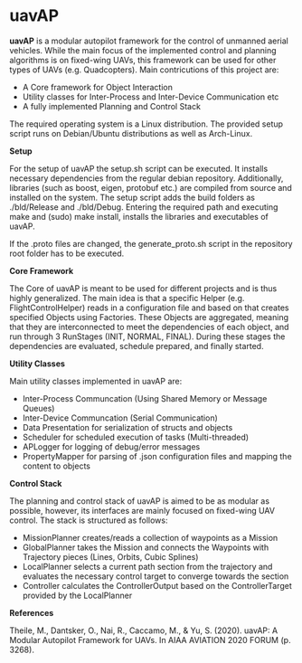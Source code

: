 # uavAP
<b>uavAP</b> is a modular autopilot framework for the control of unmanned aerial vehicles. While the main focus of the implemented control and planning algorithms is on fixed-wing UAVs, this framework can be used for other types of UAVs (e.g. Quadcopters). Main contricutions of this project are:
<ul>
  <li>A Core framework for Object Interaction</li>
  <li>Utility classes for Inter-Process and Inter-Device Communication etc</li>
  <li>A fully implemented Planning and Control Stack</li>
</ul>

The required operating system is a Linux distribution. The provided setup script runs on Debian/Ubuntu distributions as well as Arch-Linux.


<b>Setup</b>

For the setup of uavAP the setup.sh script can be executed. It installs necessary dependencies from the regular debian repository. Additionally, libraries (such as boost, eigen, protobuf etc.) are compiled from source and installed on the system. 
The setup script adds the build folders as ./bld/Release and ./bld/Debug. Entering the required path and executing make and (sudo) make install, installs the libraries and executables of uavAP.

If the .proto files are changed, the generate_proto.sh script in the repository root folder has to be executed.


<b>Core Framework</b>

The Core of uavAP is meant to be used for different projects and is thus highly generalized. The main idea is that a specific Helper (e.g. FlightControlHelper) reads in a configuration file and based on that creates specified Objects using Factories. These Objects are aggregated, meaning that they are interconnected to meet the dependencies of each object, and run through 3 RunStages (INIT, NORMAL, FINAL). During these stages the dependencies are evaluated, schedule prepared, and finally started. 


<b>Utility Classes</b>

Main utility classes implemented in uavAP are:
<ul>
  <li>Inter-Process Communcation (Using Shared Memory or Message Queues)</li>
  <li>Inter-Device Communcation (Serial Communication)</li>
  <li>Data Presentation for serialization of structs and objects</li>
  <li>Scheduler for scheduled execution of tasks (Multi-threaded)</li>
  <li>APLogger for logging of debug/error messages</li>
  <li>PropertyMapper for parsing of .json configuration files and mapping the content to objects</li>
</ul>


<b>Control Stack</b>

The planning and control stack of uavAP is aimed to be as modular as possible, however, its interfaces are mainly focused on fixed-wing UAV control. The stack is structured as follows:
<ul>
  <li>MissionPlanner creates/reads a collection of waypoints as a Mission</li>
  <li>GlobalPlanner takes the Mission and connects the Waypoints with Trajectory pieces (Lines, Orbits, Cubic Splines)</li>
  <li>LocalPlanner selects a current path section from the trajectory and evaluates the necessary control target to converge towards the section</li>
  <li>Controller calculates the ControllerOutput based on the ControllerTarget provided by the LocalPlanner</li>
</ul>

<b>References</b>

Theile, M., Dantsker, O., Nai, R., Caccamo, M., & Yu, S. (2020). uavAP: A Modular Autopilot Framework for UAVs. In AIAA AVIATION 2020 FORUM (p. 3268).
